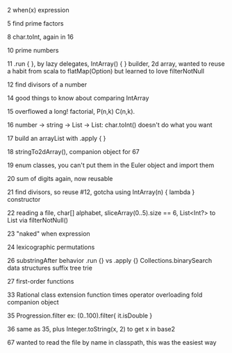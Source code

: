 2 when(x) expression

5 find prime factors

8 char.toInt, again in 16

10 prime numbers

11 .run { }, by lazy delegates, IntArray() { } builder, 2d array, wanted to reuse a habit from scala to flatMap(Option) but learned to love filterNotNull

12 find divisors of a number

14 good things to know about comparing IntArray

15 overflowed a long! factorial, P(n,k) C(n,k).

16 number -> string -> List<Char> -> List<Int>: char.toInt() doesn't do what you want

17 build an arrayList with .apply { }

18 stringTo2dArray(), companion object for 67

19 enum classes, you can't put them in the Euler object and import them

20 sum of digits again, now reusable

21 find divisors, so reuse #12, gotcha using IntArray(n) { lambda } constructor

22 reading a file, char[] alphabet, sliceArray(0..5).size == 6, List<Int?> to List<Int> via filterNotNull()

23 "naked" when expression

24 lexicographic permutations

26 substringAfter behavior .run {} vs .apply {} Collections.binarySearch data structures suffix tree trie

27 first-order functions

33 Rational class extension function times operator overloading fold companion object

35 Progression.filter ex: (0..100).filter{ it.isDouble }

36 same as 35, plus Integer.toString(x, 2) to get x in base2

67 wanted to read the file by name in classpath, this was the easiest way